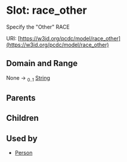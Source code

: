 
# Slot: race_other


Specify the "Other" RACE

URI: [https://w3id.org/pcdc/model/race_other](https://w3id.org/pcdc/model/race_other)


## Domain and Range

None &#8594;  <sub>0..1</sub> [String](types/String.md)

## Parents


## Children


## Used by

 * [Person](Person.md)
